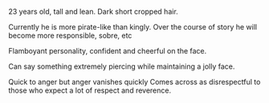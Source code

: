 
23 years old, tall and lean. Dark short cropped hair.

Currently he is more pirate-like than kingly. Over the course of story he will become more responsible, sobre, etc  

Flamboyant personality, confident and cheerful on the face. 

 Can say something extremely piercing while maintaining a jolly face. 

Quick to anger but anger vanishes quickly
Comes across as disrespectful to those who expect a lot of respect and reverence.
